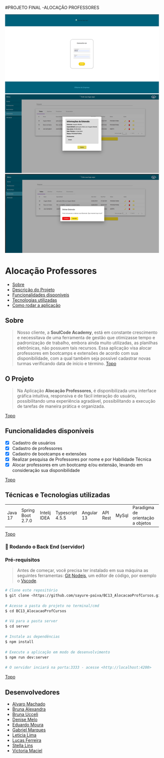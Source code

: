 #PROJETO FINAL -ALOCAÇÃO PROFESSORES

<div align="center">
<img src="imagens/Captura de tela de 2022-06-13 16-44-45.png" width="700px" />
</div>

<div align="center">
<img src="imagens/Captura de tela de 2022-06-14 12-04-29.png" width="700px" />
</div>
<div align="center">
<img src="imagens/Captura de tela de 2022-06-14 12-04-46.png" width="700px" />
</div>



<a name="a"></a>
# Alocação Professores
- [Sobre](#a1)
- [Descrição do Projeto](#a2)
- [Funcionalidades disponíveis](#a3)
- [Tecnologias utilizadas](#a4)
- [Como rodar a aplicação](#a5)

<a id="a1"></a>
## **Sobre**
>Nosso cliente, a **SoulCode Academy**, está em constante crescimento e necessitava de uma ferramenta de gestão  que otimizasse tempo e padronização de trabalho, embora ainda muito utilizadas, as planilhas eletrônicas, não possuem  tais recursos.
Essa aplicação visa alocar professores em bootcamps e extensões de acordo com sua disponibilidade, com a qual também seja possível cadastrar novas turmas verificando data de início e término.
[Topo](#a)

<a id="a2"></a>
## **O Projeto**
> Na Aplicação  **Alocação Professores**, é disponibilizada uma interface gráfica intuitiva, responsiva e de fácil interação do usuário, possibilitando uma experiência agradável, possibilitando a execução de tarefas de maneira prática e organizada.


[Topo](#a)
<a id="a3"></a>
## **Funcionalidades disponíveis**

* [X] Cadastro de usuários
* [X] Cadastro de professores
* [X] Cadastro de bootcamps e extensões
* [X] Realizar pesquisa de Professores por nome e por Habilidade Técnica
* [X] Alocar professores em um bootcamp e/ou extensão, levando em consideração sua disponibilidade

[Topo](#a)
<a id="a4"></a>
## **Técnicas e Tecnologias utilizadas**

<table>
<tr>  
<td>Java 17</td>
<td>Spring Boot 2.7.0</td>
<td>Intelij IDEA</td>
<td>Typescript 4.5.5</td>
<td>Angular 13</td>
<td>API Rest</td>
<td>MySql</td>
<td>Paradigma de orientação a objetos</td>
</tr>
</table>


[Topo](#a)
<a id="a5"></a>
### 🎲 Rodando o Back End (servidor)
### Pré-requisitos
> Antes de começar, você precisa ter instalado em sua máquina as seguintes ferramentas: [Git](https://git-scm.com/),[Nodejs](https://nodejs.org/en/), um editor de código, por exemplo o [Vscode](https://code.visualstudio.com/).


```bash
# Clone este repositório
$ git clone <https://github.com/sayure-paiva/BC13_AlocacaoProfCursos.git>

# Acesse a pasta do projeto no terminal/cmd
$ cd BC13_AlocacaoProfCursos

# Vá para a pasta server
$ cd server

# Instale as dependências
$ npm install

# Execute a aplicação em modo de desenvolvimento
$ npm run dev:server

# O servidor inciará na porta:3333 - acesse <http://localhost:4200>
```
[Topo](#a)

## **Desenvolvedores**

- [Alvaro Machado](https://github.com/alvaroaxsmith)
- [Bruna Alexandra](https://github.com/Bruna-Alexandra)
- [Bruna Ucceli](https://github.com/uccelibr)
- [Denise Melo](https://github.com/DeniseMelo)
- [Eduardo Moura](https://github.com/eduardodmourabr)
- [Gabriel Marques](https://github.com/gabrielM989)
- [Leticia Lima](https://github.com/leticialima-dev)
- [Lucas Ferreira](https://github.com/RudeBoyOne)
- [Stella Lins](https://github.com/stellalins)
- [Victoria Maciel](https://github.com/VictoriaMarcelle)














